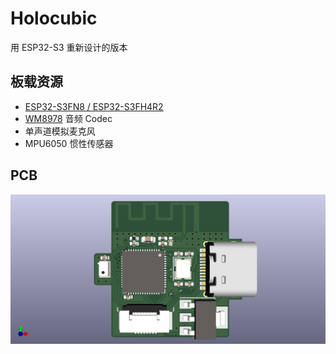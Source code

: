 # Holocubic

用 ESP32-S3 重新设计的版本

## 板载资源

- [ESP32-S3FN8 / ESP32-S3FH4R2](https://www.espressif.com/sites/default/files/documentation/esp32-s3_datasheet_en.pdf)
- [WM8978](https://pdf1.alldatasheet.com/datasheet-pdf/view/96647/WOLFSON/WM8978.html) 音频 Codec
- 单声道模拟麦克风
- MPU6050 惯性传感器

## PCB 

![](hardware/image/holocubic.png)

